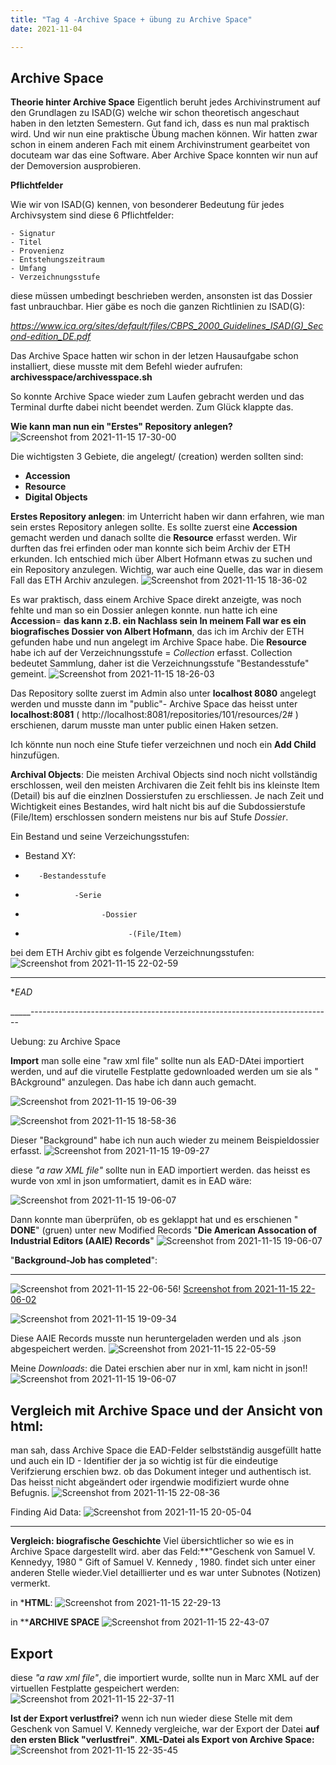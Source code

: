 ```yaml
---
title: "Tag 4 -Archive Space + übung zu Archive Space"
date: 2021-11-04

---
```


Archive Space 
-------------------------------------



**Theorie hinter Archive Space**
Eigentlich beruht jedes Archivinstrument auf den Grundlagen zu ISAD(G) welche wir schon theoretisch angeschaut haben in den letzten Semestern. Gut fand ich, dass es nun mal praktisch wird. Und wir nun eine praktische Übung machen können. Wir hatten zwar schon in einem anderen Fach mit einem Archivinstrument gearbeitet von docuteam war das eine Software. Aber Archive Space konnten wir nun auf der Demoversion ausprobieren.

**Pflichtfelder**

Wie wir von ISAD(G) kennen, von besonderer Bedeutung für jedes Archivsystem sind diese 6 Pflichtfelder:

    - Signatur
    - Titel
    - Provenienz
    - Entstehungszeitraum
    - Umfang
    - Verzeichnungsstufe
    
  diese müssen umbedingt beschrieben werden, ansonsten ist das Dossier fast unbrauchbar.
Hier gäbe es noch die ganzen Richtlinien zu ISAD(G):

_https://www.ica.org/sites/default/files/CBPS_2000_Guidelines_ISAD(G)_Second-edition_DE.pdf_



Das Archive Space hatten wir schon in der letzen Hausaufgabe schon installiert, diese musste mit dem Befehl wieder aufrufen: 
**archivesspace/archivesspace.sh**

So konnte Archive Space wieder zum Laufen gebracht werden und das Terminal durfte dabei nicht beendet werden. Zum Glück klappte das.


**Wie kann man nun ein "Erstes" Repository anlegen?**
![Screenshot from 2021-11-15 17-30-00](https://user-images.githubusercontent.com/90834735/141841117-ab1c51f1-0928-456b-8a29-053d65d6dc26.png)

Die wichtigsten 3 Gebiete, die angelegt/ (creation) werden sollten sind:
- **Accession**
- **Resource**
- **Digital Objects**


**Erstes Repository anlegen**:
im Unterricht haben wir dann erfahren, wie man sein erstes Repository anlegen sollte. 
Es sollte zuerst eine **Accession** gemacht werden und danach sollte die **Resource** erfasst werden.
Wir durften das frei erfinden oder man konnte sich beim Archiv der ETH erkunden.
Ich entschied mich über Albert Hofmann etwas zu suchen und ein Repository anzulegen.
Wichtig, war auch eine Quelle, das war in diesem Fall das ETH Archiv anzulegen.
![Screenshot from 2021-11-15 18-36-02](https://user-images.githubusercontent.com/90834735/141841035-50b2ccb7-2ae5-4c92-9cb8-c677459251b9.png)


Es war praktisch, dass einem Archive Space direkt anzeigte, was noch fehlte und man so ein Dossier anlegen konnte.
nun hatte ich eine **Accession**= **das kann z.B. ein Nachlass sein 
In meinem Fall war es ein biografisches Dossier von Albert Hofmann**, das ich im Archiv der ETH gefunden habe und nun angelegt im Archive Space habe. Die **Resource** habe ich auf der Verzeichnungsstufe = *Collection* erfasst. Collection bedeutet Sammlung, daher ist die Verzeichnungsstufe "Bestandesstufe" gemeint.
![Screenshot from 2021-11-15 18-26-03](https://user-images.githubusercontent.com/90834735/141847012-a405ad0c-f599-462b-ae3c-4920c503cd34.png)

Das Repository sollte zuerst im Admin also unter **localhost 8080** angelegt werden und musste dann im "public"- Archive Space das heisst unter **localhost:8081** ( http://localhost:8081/repositories/101/resources/2# ) erschienen, darum musste man unter public einen Haken setzen.

Ich könnte nun noch eine Stufe tiefer verzeichnen und noch ein **Add Child** hinzufügen.

**Archival Objects**: Die meisten Archival Objects sind noch nicht vollständig erschlossen, weil den meisten Archivaren die Zeit fehlt bis ins kleinste Item (Detail) bis auf die einzlnen Dossierstufen zu erschliessen. Je nach Zeit und Wichtigkeit eines Bestandes, wird halt nicht bis auf die Subdossierstufe (File/Item) erschlossen sondern meistens nur bis auf Stufe _Dossier_.


Ein Bestand und seine Verzeichungsstufen:
-  Bestand XY:
-        -Bestandesstufe
-                -Serie
-                      -Dossier
-                            -(File/Item) 

bei dem ETH Archiv gibt es folgende Verzeichnungsstufen:
![Screenshot from 2021-11-15 22-02-59](https://user-images.githubusercontent.com/90834735/141853572-c0515f9b-4221-4cf8-86d7-cee1c7088785.png)


------------------------------------------------------------------------------------
**EAD*







_____---------------------------------------------------------------------------


Uebung: zu Archive Space


**Import**
man solle eine "raw xml file" sollte nun als EAD-DAtei importiert werden, und auf die virutelle Festplatte gedownloaded werden um sie als " BAckground" anzulegen.
Das habe ich dann auch gemacht.

![Screenshot from 2021-11-15 19-06-39](https://user-images.githubusercontent.com/90834735/141852032-1ae02510-ac68-4e00-9cfc-4787f530277a.png)



![Screenshot from 2021-11-15 18-58-36](https://user-images.githubusercontent.com/90834735/141849676-dc819417-d19b-405f-acbc-ed3bc0a9b607.png)

Dieser "Background" habe ich nun auch wieder zu meinem Beispieldossier erfasst.
![Screenshot from 2021-11-15 19-09-27](https://user-images.githubusercontent.com/90834735/141849803-d5824b0f-5865-4947-a503-3f1445d6b8cf.png)




diese  _"a raw XML file"_ sollte nun in EAD importiert werden. das heisst es wurde von xml in json
umformatiert, damit es in EAD wäre:

![Screenshot from 2021-11-15 19-06-07](https://user-images.githubusercontent.com/90834735/141850291-e7fb5ab4-4dc1-4b81-8865-bc49791913d9.png)

Dann konnte man überprüfen, ob es geklappt hat und es erschienen " **DONE**" (gruen) unter new Modified Records "**Die American Assocation of Industrial Editors (AAIE) Records**"
![Screenshot from 2021-11-15 19-06-07](https://user-images.githubusercontent.com/90834735/141850291-e7fb5ab4-4dc1-4b81-8865-bc49791913d9.png)

"**Background-Job has completed**":



------------------------------



![Screenshot from 2021-11-15 22-06-56](https://user-images.githubusercontent.com/90834735/141854142-8c1039cd-6a2b-4288-8a4e-88aa845b3943.png)!
[Screenshot from 2021-11-15 22-06-02](https://user-images.githubusercontent.com/90834735/141854154-a5d4970d-4d7f-42de-b6c7-5762790b1737.png)


![Screenshot from 2021-11-15 19-09-34](https://user-images.githubusercontent.com/90834735/141851163-07b9cd25-962e-465d-b53b-84fc43aab275.png)

Diese AAIE Records musste nun heruntergeladen werden und als .json abgespeichert werden.
![Screenshot from 2021-11-15 22-05-59](https://user-images.githubusercontent.com/90834735/141854711-e694aeaf-7535-4bba-8d19-286c44105ccc.png)

Meine *Downloads*:   die Datei erschien aber nur in xml, kam nicht in json!!
![Screenshot from 2021-11-15 19-06-07](https://user-images.githubusercontent.com/90834735/141850291-e7fb5ab4-4dc1-4b81-8865-bc49791913d9.png)




Vergleich mit Archive Space und der Ansicht von html:
------------------------------------------------------------



man sah, dass Archive Space die EAD-Felder selbstständig ausgefüllt hatte und auch ein ID - Identifier der ja so wichtig ist für die eindeutige Verifzierung erschien bwz.
ob das Dokument integer und authentisch ist. Das heisst nicht abgeändert oder irgendwie modifiziert wurde ohne Befugnis.
![Screenshot from 2021-11-15 22-08-36](https://user-images.githubusercontent.com/90834735/141854131-66973f5f-2169-4ad7-ab0b-eaa44140213a.png)

Finding Aid Data:
![Screenshot from 2021-11-15 20-05-04](https://user-images.githubusercontent.com/90834735/141860096-c7324923-e86b-4b25-99da-e8362fc01652.png)


----------------------------------------------------------------

**Vergleich: biografische Geschichte**
Viel übersichtlicher so wie es in Archive Space dargestellt wird. aber das Feld:**"Geschenk von Samuel V. Kennedyy, 1980 " <subfield code="a">Gift of Samuel V. Kennedy , 1980.</subfield> findet sich unter einer anderen Stelle wieder.Viel detaillierter und es war unter Subnotes (Notizen) vermerkt.

in ***HTML**: 
![Screenshot from 2021-11-15 22-29-13](https://user-images.githubusercontent.com/90834735/141856395-c2b22e3d-ba28-4e12-8f7b-f9ac90a9410e.png)

in ****ARCHIVE SPACE**
![Screenshot from 2021-11-15 22-43-07](https://user-images.githubusercontent.com/90834735/141858100-349b7e11-0bf6-4c40-ba86-f87eed2756d4.png)



Export
----

diese _"a raw xml file"_, die importiert wurde, sollte nun in Marc XML auf der virtuellen Festplatte gespeichert werden:
![Screenshot from 2021-11-15 22-37-11](https://user-images.githubusercontent.com/90834735/141857327-b585f9a9-c339-4cc4-ba28-f5427f8ccafd.png)


**Ist der Export verlustfrei?**
wenn ich nun wieder diese Stelle mit dem Geschenk von Samuel V. Kennedy vergleiche, war der Export der Datei **auf den ersten Blick "verlustfrei"**. 
**XML-Datei als Export von Archive Space:**
![Screenshot from 2021-11-15 22-35-45](https://user-images.githubusercontent.com/90834735/141857341-37b8e6f7-0f03-4c62-9103-f0437e13135f.png)







